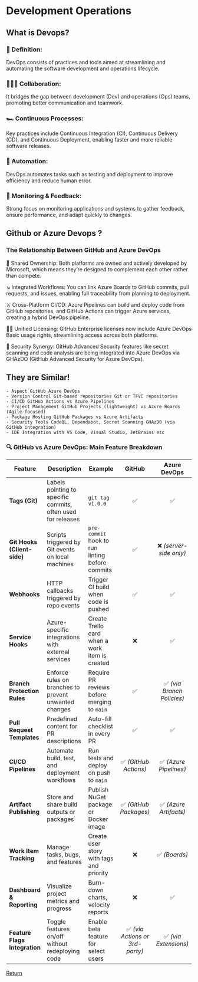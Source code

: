 # Development Operations

## What is Devops?

### 🤔 Definition:

DevOps consists of practices and tools aimed at streamlining and automating the software development and operations lifecycle.

### 🧑‍🤝‍🧑 Collaboration:
It bridges the gap between development (Dev) and operations (Ops) teams, promoting better communication and teamwork.

### 🏎️ Continuous Processes:

Key practices include Continuous Integration (CI), Continuous Delivery (CD), and Continuous Deployment, enabling faster and more reliable software releases.

### 🤖 Automation:
DevOps automates tasks such as testing and deployment to improve efficiency and reduce human error.

### 🔭 Monitoring & Feedback:
Strong focus on monitoring applications and systems to gather feedback, ensure performance, and adapt quickly to changes.

## Github or Azure Devops ?

### The Relationship Between GitHub and Azure DevOps

🤝 Shared Ownership: Both platforms are owned and actively developed by Microsoft, which means they’re designed to complement each other rather than compete.

↘️ Integrated Workflows: You can link Azure Boards to GitHub commits, pull requests, and issues, enabling full traceability from planning to deployment.

⚔️ Cross-Platform CI/CD: Azure Pipelines can build and deploy code from GitHub repositories, and GitHub Actions can trigger Azure services, creating a hybrid DevOps pipeline.

🏳️‍🌈 Unified Licensing: GitHub Enterprise licenses now include Azure DevOps Basic usage rights, streamlining access across both platforms.

🪪 Security Synergy: GitHub Advanced Security features like secret scanning and code analysis are being integrated into Azure DevOps via GHAzDO (GitHub Advanced Security for Azure DevOps).

## They are Similar!

    - Aspect GitHub Azure DevOps
    - Version Control Git-based repositories Git or TFVC repositories
    - CI/CD GitHub Actions vs Azure Pipelines
    - Project Management GitHub Projects (lightweight) vs Azure Boards (Agile-focused)
    - Package Hosting GitHub Packages vs Azure Artifacts
    - Security Tools CodeQL, Dependabot, Secret Scanning GHAzDO (via GitHub integration)
    - IDE Integration with VS Code, Visual Studio, JetBrains etc

### 🔍 GitHub vs Azure DevOps: Main Feature Breakdown

| Feature                       | Description                                                  | Example                                         |             GitHub              |        Azure DevOps        |
| ----------------------------- | ------------------------------------------------------------ | ----------------------------------------------- | :-----------------------------: | :------------------------: |
| **Tags (Git)**                | Labels pointing to specific commits, often used for releases | `git tag v1.0.0`                                |               ✅                |             ✅             |
| **Git Hooks (Client-side)**   | Scripts triggered by Git events on local machines            | `pre-commit` hook to run linting before commits |               ✅                |  ❌ _(server-side only)_   |
| **Webhooks**                  | HTTP callbacks triggered by repo events                      | Trigger CI build when code is pushed            |               ✅                |             ✅             |
| **Service Hooks**             | Azure-specific integrations with external services           | Create Trello card when a work item is created  |               ❌                |             ✅             |
| **Branch Protection Rules**   | Enforce rules on branches to prevent unwanted changes        | Require PR reviews before merging to `main`     |               ✅                | ✅ _(via Branch Policies)_ |
| **Pull Request Templates**    | Predefined content for PR descriptions                       | Auto-fill checklist in every PR                 |               ✅                |             ✅             |
| **CI/CD Pipelines**           | Automate build, test, and deployment workflows               | Run tests and deploy on push to `main`          |      ✅ _(GitHub Actions)_      |   ✅ _(Azure Pipelines)_   |
| **Artifact Publishing**       | Store and share build outputs or packages                    | Publish NuGet package or Docker image           |     ✅ _(GitHub Packages)_      |   ✅ _(Azure Artifacts)_   |
| **Work Item Tracking**        | Manage tasks, bugs, and features                             | Create user story with tags and priority        |               ❌                |       ✅ _(Boards)_        |
| **Dashboard & Reporting**     | Visualize project metrics and progress                       | Burn-down charts, velocity reports              |               ❌                |             ✅             |
| **Feature Flags Integration** | Toggle features on/off without redeploying code              | Enable beta feature for select users            | ✅ _(via Actions or 3rd-party)_ |   ✅ _(via Extensions)_    |

[Return](https://github.com/uerbzr/course-devops)
